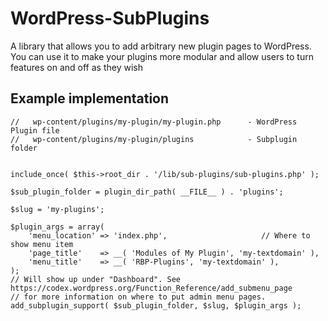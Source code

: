 WordPress-SubPlugins
====================

A library that allows you to add arbitrary new plugin pages to WordPress.
You can use it to make your plugins more modular and allow users to turn features on and off as they wish

## Example implementation

    //   wp-content/plugins/my-plugin/my-plugin.php      - WordPress Plugin file
    //   wp-content/plugins/my-plugin/plugins            - Subplugin folder
    

    include_once( $this->root_dir . '/lib/sub-plugins/sub-plugins.php' );
    
    $sub_plugin_folder = plugin_dir_path( __FILE__ ) . 'plugins';
    
    $slug = 'my-plugins';

    $plugin_args = array(
    	'menu_location' => 'index.php',                     // Where to show menu item 
	    'page_title'    => __( 'Modules of My Plugin', 'my-textdomain' ),
	    'menu_title'    => __( 'RBP-Plugins', 'my-textdomain' ),
    );
    // Will show up under "Dashboard". See https://codex.wordpress.org/Function_Reference/add_submenu_page 
    // for more information on where to put admin menu pages.
    add_subplugin_support( $sub_plugin_folder, $slug, $plugin_args );


